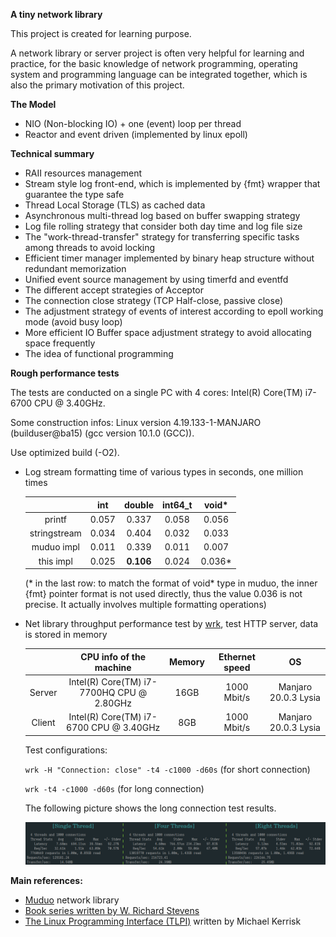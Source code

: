 **A tiny network library**

This project is created for learning purpose.

A network library or server project is often very helpful for 
learning and practice, for the basic knowledge of network programming, operating system and programming language
can be integrated together, which is also the primary motivation of this project.

**The Model**

- NIO (Non-blocking IO) + one (event) loop per thread
- Reactor and event driven (implemented by linux epoll)

**Technical summary**

- RAII resources management
- Stream style log front-end,  which is implemented by {fmt} wrapper that guarantee the type safe
- Thread Local Storage (TLS) as cached data
- Asynchronous multi-thread log based on buffer swapping strategy
- Log file rolling strategy that consider both day time and log file size
- The "work-thread-transfer" strategy for transferring specific tasks among threads to avoid locking
- Efficient timer manager implemented by binary heap structure without redundant memorization
- Unified event source management by using timerfd and eventfd
- The different accept strategies of Acceptor
- The connection close strategy (TCP Half-close, passive close)
- The adjustment strategy of events of interest according to epoll working mode (avoid busy loop)
- More efficient IO Buffer space adjustment strategy to avoid allocating space frequently
- The idea of functional programming

**Rough performance tests**

The tests are conducted on a single PC with 4 cores: Intel(R) Core(TM) i7-6700 CPU @ 3.40GHz.

Some construction infos: Linux version 4.19.133-1-MANJARO (builduser@ba15) (gcc version 10.1.0 (GCC)).

Use optimized build (-O2).

- Log stream formatting time of various types in seconds, one million times

  |              |  int  |  double   | int64_t | void*  |
  | :----------: | :---: | :-------: | :-----: | :----: |
  |    printf    | 0.057 |   0.337   |  0.058  | 0.056  |
  | stringstream | 0.034 |   0.404   |  0.032  | 0.033  |
  |  muduo impl  | 0.011 |   0.339   |  0.011  | 0.007  |
  |  this impl   | 0.025 | **0.106** |  0.024  | 0.036* |

  (* in the last row: to match the format of void* type in muduo, the inner {fmt} pointer format is not used directly, thus the value 0.036 is not precise. It actually involves multiple formatting operations)

- Net library throughput performance test by [wrk](https://github.com/wg/wrk), test HTTP server, data is stored in memory

  |        |          CPU info of the machine          | Memory | Ethernet speed |          OS          |
  | :----: | :---------------------------------------: | :----: | :------------: | :------------------: |
  | Server | Intel(R) Core(TM) i7-7700HQ CPU @ 2.80GHz |  16GB  |  1000 Mbit/s   | Manjaro 20.0.3 Lysia |
  | Client |  Intel(R) Core(TM) i7-6700 CPU @ 3.40GHz  |  8GB   |  1000 Mbit/s   | Manjaro 20.0.3 Lysia |

  Test configurations:

  `wrk -H "Connection: close" -t4 -c1000 -d60s` (for short connection)

  `wrk -t4 -c1000 -d60s` (for long connection)

  The following picture shows the long connection test results.
  
  ![](./tests/bench.png)

**Main references:**

- [Muduo](https://github.com/chenshuo/muduo) network library
- [Book series written by W. Richard Stevens](http://www.kohala.com/start/#books)
- [The Linux Programming Interface (TLPI)](https://man7.org/tlpi/) written by Michael Kerrisk
